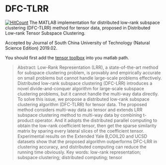 # DFC-TLRR
[![HitCount](http://hits.dwyl.io/ploxolg/DFC-TLRR.svg)](http://hits.dwyl.io/ploxolg/DFC-TLRR)
The MATLAB implementation for distributed low-rank subspace clustering (DFC-TLRR) method for tensor data, proposed in Distributed Low-rank Tensor Subspace Clustering.

Accepted by Journal of South China University of Technology (Natural Science Edition) 2019.02.

You should first add the [tensor toolbox](https://github.com/andrewssobral/tensor_toolbox) into you matlab path.
    
> Abstract: Low-Rank Representation (LRR), a state-of-the-art method for subspace clustering problem, is provably and empirically accurate on small problems but cannot handle large-scale problems effectively. Distributed low-rank subspace clustering (DFC-LRR) introduces a novel divide-and-conquer algorithm for large-scale subspace clustering problems, but it cannot handle the multi-way data directly. To solve this issue, we propose a distributed low-rank subspace clustering algorithm (DFC-TLRR) for tensor data. The proposed method considers multi-way data as tensor and extends LRR subspace clustering method to multi-way data by combining t-product operator. And it adopts the distributed parallel computing to obtain the low-rank coefficient tensor, then get the sparse similarity matrix by sparing every lateral slices of the coefficient tensor. Experimental results on the Extended Yale B,COIL20 and UCSD datasets show that the proposed algorithm outperforms DFC-LRR in clustering accuracy, and distributed computing can reduce the running time obviously.
Key words: low-rank representation; subspace clustering; distributed computing; tensor
